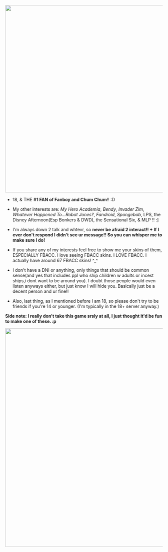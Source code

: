 <img src="https://i.pinimg.com/736x/35/f8/27/35f827f70ebe8c2bc265469b0bbbe72c.jpg" width="600">

- 18, & THE **#1 FAN of Fanboy and Chum Chum**!! :D 

- My other interests are: *My Hero Academia*, *Bendy*, *Invader Zim*, *Whatever Happened To...Robot Jones?*, *Fandroid*, *Spongebob*, LPS, the Disney Afternoon(Esp Bonkers & DWD), the Sensational Six, & MLP !! :]

- I'm always down 2 talk and whtevr, so **never be afraid 2 interact!! + If I ever don't respond I didn't see ur message!! So you can whisper me to make sure I do!**

- If you share any of my interests feel free to show me your skins of them, ESPECIALLY FBACC. I love seeing FBACC skins. I LOVE FBACC. I actually have around 67 FBACC skins! ^_^ 

- I don't have a DNI or anything, only things that should be common sense(and yes that includes ppl who ship children w adults or incest ships,i dont want to be around you). I doubt those people would even listen anyways either, but just know I will hide you. Basically just be a decent person and ur fine!! 

- Also, last thing, as I mentioned before I am 18, so please don't try to be friends if you're 14 or younger. (I'm typically in the 18+ server anyway.)

**Side note: I really don't take this game srsly at all, I just thought it'd be fun to make one of these. :p** 

<img src="https://static.wikia.nocookie.net/fbandcc/images/f/f0/Fanboy_falling_into_underworld_%28Get_You_Next_Time%29.jpg/revision/latest/scale-to-width-down/1000?cb=20240726035827" width="700">
